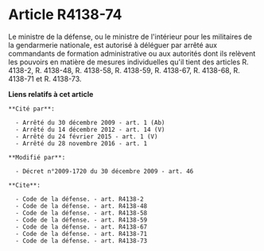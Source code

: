 # Article R4138-74

Le ministre de la défense, ou le ministre de l'intérieur pour les militaires de la gendarmerie nationale, est autorisé à
déléguer par arrêté aux commandants de formation administrative ou aux autorités dont ils relèvent les pouvoirs en matière de
mesures individuelles qu'il tient des articles R. 4138-2, R. 4138-48, R. 4138-58, R. 4138-59, R. 4138-67, R. 4138-68, R.
4138-71 et R. 4138-73.

**Liens relatifs à cet article**

	**Cité par**:

	  - Arrêté du 30 décembre 2009 - art. 1 (Ab)
	  - Arrêté du 14 décembre 2012 - art. 14 (V)
	  - Arrêté du 24 février 2015 - art. 1 (V)
	  - Arrêté du 28 novembre 2016 - art. 1

	**Modifié par**:

	  - Décret n°2009-1720 du 30 décembre 2009 - art. 46

	**Cite**:

	  - Code de la défense. - art. R4138-2
	  - Code de la défense. - art. R4138-48
	  - Code de la défense. - art. R4138-58
	  - Code de la défense. - art. R4138-59
	  - Code de la défense. - art. R4138-67
	  - Code de la défense. - art. R4138-71
	  - Code de la défense. - art. R4138-73
